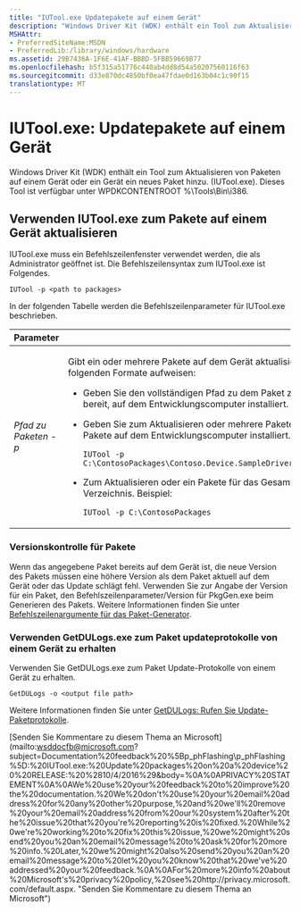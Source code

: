 ```yaml
---
title: "IUTool.exe Updatepakete auf einem Gerät"
description: "Windows Driver Kit (WDK) enthält ein Tool zum Aktualisieren von Paketen auf einem Gerät oder ein Gerät ein neues Paket hinzu. (IUTool.exe). Dieses Tool ist verfügbar unter WPDKCONTENTROOT \\\\Tools\\\\Bin\\\\i386."
MSHAttr:
- PreferredSiteName:MSDN
- PreferredLib:/library/windows/hardware
ms.assetid: 29B7436A-1F6E-41AF-BBBD-5FBB59669B77
ms.openlocfilehash: b5f315a51776c440ab4dd8d54a50207560116f63
ms.sourcegitcommit: d33e870dc4850bf0ea47fdae0d163b04c1c90f15
translationtype: MT
---
```

# <a name="iutoolexe-update-packages-on-a-device"></a>IUTool.exe: Updatepakete auf einem Gerät


Windows Driver Kit (WDK) enthält ein Tool zum Aktualisieren von Paketen auf einem Gerät oder ein Gerät ein neues Paket hinzu. (IUTool.exe). Dieses Tool ist verfügbar unter WPDKCONTENTROOT %\\Tools\\Bin\\i386.

## <a name="using-iutoolexe-to-update-packages-on-a-device"></a>Verwenden IUTool.exe zum Pakete auf einem Gerät aktualisieren


IUTool.exe muss ein Befehlszeilenfenster verwendet werden, die als Administrator geöffnet ist. Die Befehlszeilensyntax zum IUTool.exe ist Folgendes.

``` syntax
IUTool -p <path to packages>
```

In der folgenden Tabelle werden die Befehlszeilenparameter für IUTool.exe beschrieben.

<table>
<colgroup>
<col width="50%" />
<col width="50%" />
</colgroup>
<thead>
<tr class="header">
<th>Parameter</th>
<th>Beschreibung</th>
</tr>
</thead>
<tbody>
<tr class="odd">
<td><p><em>Pfad zu Paketen -p</em></p></td>
<td><p>Gibt ein oder mehrere Pakete auf dem Gerät aktualisieren oder das Gerät hinzu. Der Pfad für Pakete-Parameter kann die folgenden Formate aufweisen:</p>
<ul>
<li>Geben Sie den vollständigen Pfad zu dem Paket zum Aktualisieren oder Hinzufügen von einem einzelnen Paket bereit, auf dem Entwicklungscomputer installiert.</li>
<li><p>Geben Sie zum Aktualisieren oder mehrere Pakete hinzugefügt werden, eine durch Semikolons getrennte Liste der Pakete auf dem Entwicklungscomputer installiert. Beispiel:</p>
<pre class="syntax" space="preserve"><code>IUTool -p C:\ContosoPackages\Contoso.Device.SampleDriver.spkg;C:\ContosoPackages\Contoso.Device.SampleApplication.spkg</code></pre></li>
<li><p>Zum Aktualisieren oder ein Pakete für das Gesamtes Verzeichnis hinzuzufügen, geben Sie den Pfad zu dem Verzeichnis. Beispiel:</p>
<pre class="syntax" space="preserve"><code>IUTool -p C:\ContosoPackages</code></pre></li>
</ul></td>
</tr>
</tbody>
</table>

 

### <a name="package-versioning"></a>Versionskontrolle für Pakete

Wenn das angegebene Paket bereits auf dem Gerät ist, die neue Version des Pakets müssen eine höhere Version als dem Paket aktuell auf dem Gerät oder das Update schlägt fehl. Verwenden Sie zur Angabe der Version für ein Paket, den Befehlszeilenparameter/Version für PkgGen.exe beim Generieren des Pakets. Weitere Informationen finden Sie unter [Befehlszeilenargumente für das Paket-Generator](https://msdn.microsoft.com/library/windows/hardware/dn756636).

### <a name="using-getdulogsexe-to-get-package-update-logs-from-a-device"></a>Verwenden GetDULogs.exe zum Paket updateprotokolle von einem Gerät zu erhalten

Verwenden Sie GetDULogs.exe zum Paket Update-Protokolle von einem Gerät zu erhalten.

``` syntax
GetDULogs -o <output file path>
```

Weitere Informationen finden Sie unter [GetDULogs: Rufen Sie Update-Paketprotokolle](update-packages-on-a-phone-and-get-package-update-logs.md).

 

 

[Senden Sie Kommentare zu diesem Thema an Microsoft] (mailto:wsddocfb@microsoft.com?subject=Documentation%20feedback%20%5Bp_phFlashing\p_phFlashing%5D:%20IUTool.exe:%20Update%20packages%20on%20a%20device%20%20RELEASE:%20%2810/4/2016%29&body=%0A%0APRIVACY%20STATEMENT%0A%0AWe%20use%20your%20feedback%20to%20improve%20the%20documentation.%20We%20don't%20use%20your%20email%20address%20for%20any%20other%20purpose,%20and%20we'll%20remove%20your%20email%20address%20from%20our%20system%20after%20the%20issue%20that%20you're%20reporting%20is%20fixed.%20While%20we're%20working%20to%20fix%20this%20issue,%20we%20might%20send%20you%20an%20email%20message%20to%20ask%20for%20more%20info.%20Later,%20we%20might%20also%20send%20you%20an%20email%20message%20to%20let%20you%20know%20that%20we've%20addressed%20your%20feedback.%0A%0AFor%20more%20info%20about%20Microsoft's%20privacy%20policy,%20see%20http://privacy.microsoft.com/default.aspx. "Senden Sie Kommentare zu diesem Thema an Microsoft")





